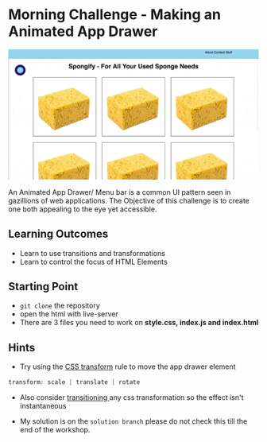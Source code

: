 # Morning Challenge - Making an Animated App Drawer

![GIF of an animated app drawer in action](./assets/app-drawer.gif)

An Animated App Drawer/ Menu bar is a common UI pattern seen in gazillions of
web applications. The Objective of this challenge is to create one both
appealing to the eye yet accessible.


## Learning Outcomes

* Learn to use transitions and transformations
* Learn to control the focus of HTML Elements

## Starting Point
* `git clone` the repository
* open the html with live-server
*  There are 3 files you need to work on **style.css, index.js and index.html**


## Hints

* Try using the [CSS
  transform](https://css-tricks.com/almanac/properties/t/transform/) rule to move the app drawer element
```css
transform: scale | translate | rotate
```

* Also consider [ transitioning
  ](https://css-tricks.com/almanac/properties/t/transition/) any css transformation so the effect isn't
  instantaneous

* My solution is on the `solution branch` please do not check this till the
  end of the workshop.
